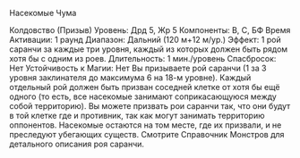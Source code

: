 
Насекомые Чума

Колдовство (Призыв)
Уровень: Дрд 5, Жр 5
Компоненты: В, С, БФ
Время Активации: 1 раунд
Диапазон: Дальний (120 м+12 м/ур.)
Эффект: 1 рой саранчи за каждые три
уровня, каждый из которых должен быть
рядом хотя бы с одним из роев.
Длительность: 1 мин./уровень
Спасбросок: Нет
Устойчивость к Магии: Нет
Вы призываете рой саранчи (1 за 3
уровня заклинателя до максимума 6 на
18-м уровне). Каждый отдельный рой
должен быть призван соседней клетке
от хотя бы ещё одного (то есть, все насекомые занимают соприкасающуюся
между собой территорию). Вы можете
призвать рои саранчи так, что они будут
в той клетке где и противник, так как
могут занимать территорию оппонентов. Насекомые остаются на том месте,
где их призвали, и не преследуют убегающих существ.
Смотрите Справочник Монстров для
детального описания роя саранчи.